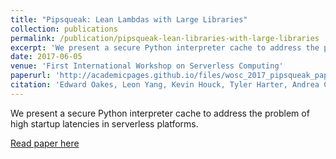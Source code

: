 ```yaml
---
title: "Pipsqueak: Lean Lambdas with Large Libraries"
collection: publications
permalink: /publication/pipsqueak-lean-libraries-with-large-libraries
excerpt: 'We present a secure Python interpreter cache to address the problem of high startup latencies in serverless platforms.'
date: 2017-06-05
venue: 'First International Workshop on Serverless Computing'
paperurl: 'http://academicpages.github.io/files/wosc_2017_pipsqueak_paper.pdf'
citation: 'Edward Oakes, Leon Yang, Kevin Houck, Tyler Harter, Andrea C. Arpaci‐Dusseau and Remzi H. Arpaci‐Dusseau, "Pipsqueak: Lean Lambdas with Large Libraries," 2017 IEEE 37th International Conference on Distributed Computing Systems Workshops (ICDCSW), Atlanta, GA, 2017'
---
```

We present a secure Python interpreter cache to address the problem of high startup latencies in serverless platforms.

[Read paper here](http://academicpages.github.io/files/wosc_2017_pipsqueak_paper.pdf)
